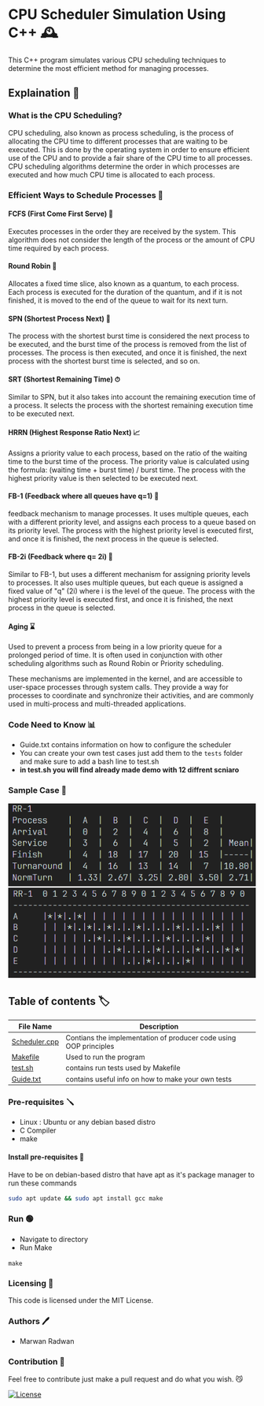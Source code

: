 # CPU Scheduler Simulation Using C++ 🕰️

This C++ program simulates various CPU scheduling techniques to determine the most efficient method for managing processes.

## Explaination 📖

### What is the CPU Scheduling?

CPU scheduling, also known as process scheduling, is the process of allocating the CPU time to different processes that are waiting to be executed. This is done by the operating system in order to ensure efficient use of the CPU and to provide a fair share of the CPU time to all processes. CPU scheduling algorithms determine the order in which processes are executed and how much CPU time is allocated to each process.

### Efficient Ways to Schedule Processes 🚀

#### FCFS (First Come First Serve) 🚪

Executes processes in the order they are received by the system. This algorithm does not consider the length of the process or the amount of CPU time required by each process.

#### Round Robin 🔄

Allocates a fixed time slice, also known as a quantum, to each process. Each process is executed for the duration of the quantum, and if it is not finished, it is moved to the end of the queue to wait for its next turn.

#### SPN (Shortest Process Next) 📏

The process with the shortest burst time is considered the next process to be executed, and the burst time of the process is removed from the list of processes. The process is then executed, and once it is finished, the next process with the shortest burst time is selected, and so on.

#### SRT (Shortest Remaining Time) ⏱

Similar to SPN, but it also takes into account the remaining execution time of a process. It selects the process with the shortest remaining execution time to be executed next.

#### HRRN (Highest Response Ratio Next) 📈 

Assigns a priority value to each process, based on the ratio of the waiting time to the burst time of the process. The priority value is calculated using the formula: (waiting time + burst time) / burst time. The process with the highest priority value is then selected to be executed next.

#### FB-1 (Feedback where all queues have q=1) 🔗

feedback mechanism to manage processes. It uses multiple queues, each with a different priority level, and assigns each process to a queue based on its priority level. The process with the highest priority level is executed first, and once it is finished, the next process in the queue is selected.

#### FB-2i (Feedback where q= 2i) 🔁

Similar to FB-1, but uses a different mechanism for assigning priority levels to processes. It also uses multiple queues, but each queue is assigned a fixed value of "q" (2i) where i is the level of the queue. The process with the highest priority level is executed first, and once it is finished, the next process in the queue is selected.

#### Aging ⌛

Used to prevent a process from being in a low priority queue for a prolonged period of time. It is often used in conjunction with other scheduling algorithms such as Round Robin or Priority scheduling.

These mechanisms are implemented in the kernel, and are accessible to user-space processes
through system calls. They provide a way for processes to coordinate and synchronize their
activities, and are commonly used in multi-process and multi-threaded applications.

### Code Need to Know 📊

* Guide.txt contains information on how to configure the scheduler
* You can create your own test cases just add them to the `tests` folder and make sure to add a bash line to test.sh
* **in test.sh you will find already made demo with 12 diffrent scniaro**

### Sample Case 🔬

<p align="center" width="100%">
<img src="samples/roundrobin_stats.png">
<img src="samples/roundrobin_trace.png">
</p>

## Table of contents :label:

| File Name | Description                                                                                      |
|-----------|--------------------------------------------------------------------------------------------------|
| [Scheduler.cpp](https://github.com/XMaroRadoX/CPU-Scheduling-Techinques-Using-CPP/blob/master/Scheduler.cpp)   | Contians the implementation of producer code using OOP principles|
| [Makefile](https://github.com/XMaroRadoX/CPU-Scheduling-Techinques-Using-CPP/blob/master/Makefile)  | Used to run the program                                                                          |
| [test.sh](https://github.com/XMaroRadoX/CPU-Scheduling-Techinques-Using-CPP/blob/master/test.sh)| contains run tests used by Makefile|
| [Guide.txt](https://github.com/XMaroRadoX/CPU-Scheduling-Techinques-Using-CPP/blob/master/guide.txt)| contains useful info on how to make your own tests

### Pre-requisites :screwdriver:

* Linux : Ubuntu or any debian based distro
* C Compiler
* make

#### Install pre-requisites :toolbox:

Have to be on debian-based distro that have apt as it's package manager to run these commands

```sh
sudo apt update && sudo apt install gcc make

```

### Run :green_circle:

* Navigate to directory
* Run Make

`make`

### Licensing :pencil:

This code is licensed under the MIT License.

### Authors :pen:

* Marwan Radwan

### Contribution :clinking_glasses:

Feel free to contribute just make a pull request and do what you wish. 😼

[![License](https://img.shields.io/badge/License-MIT-red.svg)](https://opensource.org/licenses/MIT)
